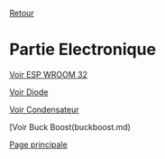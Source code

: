 [Retour](README.md)

<h1>Partie Electronique</h1>

[Voir ESP WROOM 32](ESPWROOM.md)

[Voir Diode](diode.md)

[Voir Condensateur](condensateur.md)

[Voir Buck Boost(buckboost.md)

[Page principale](README.md)
